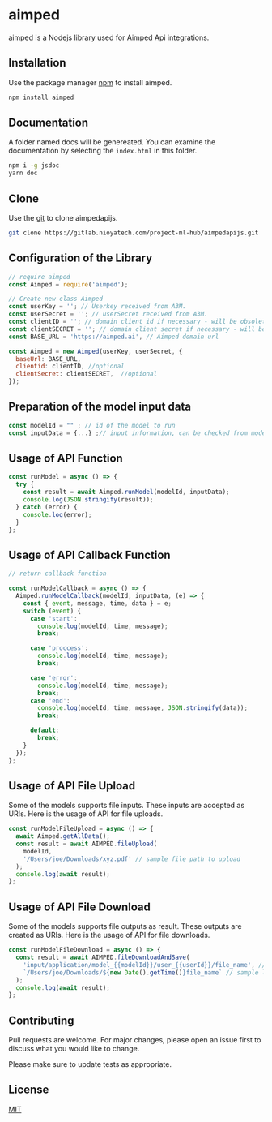 # aimped

aimped is a Nodejs library used for Aimped Api integrations.

## Installation

Use the package manager [npm](https://www.npmjs.com/) to install aimped.

```bash
npm install aimped
```

## Documentation

A folder named docs will be genereated. You can examine the documentation by selecting the `index.html` in this folder.

```bash
npm i -g jsdoc
yarn doc
```

## Clone

Use the [git]() to clone aimpedapijs.

```bash
git clone https://gitlab.nioyatech.com/project-ml-hub/aimpedapijs.git
```

## Configuration of the Library

```javascript
// require aimped
const Aimped = require('aimped');

// Create new class Aimped
const userKey = ''; // Userkey received from A3M.
const userSecret = ''; // userSecret received from A3M.
const clientID = ''; // domain client id if necessary - will be obsolete soon
const clientSECRET = ''; // domain client secret if necessary - will be obsolete soon
const BASE_URL = 'https://aimped.ai', // Aimped domain url

const Aimped = new Aimped(userKey, userSecret, {
  baseUrl: BASE_URL,
  clientid: clientID, //optional
  clientSecret: clientSECRET,  //optional
});
```

## Preparation of the model input data

```javascript
const modelId = "" ; // id of the model to run
const inputData = {...} ;// input information, can be checked from model description
```

## Usage of API Function

```javascript
const runModel = async () => {
  try {
    const result = await Aimped.runModel(modelId, inputData);
    console.log(JSON.stringify(result));
  } catch (error) {
    console.log(error);
  }
};
```

## Usage of API Callback Function

```javascript
// return callback function

const runModelCallback = async () => {
  Aimped.runModelCallback(modelId, inputData, (e) => {
    const { event, message, time, data } = e;
    switch (event) {
      case 'start':
        console.log(modelId, time, message);
        break;

      case 'proccess':
        console.log(modelId, time, message);
        break;

      case 'error':
        console.log(modelId, time, message);
        break;
      case 'end':
        console.log(modelId, time, message, JSON.stringify(data));
        break;

      default:
        break;
    }
  });
};
```

## Usage of API File Upload

Some of the models supports file inputs. These inputs are accepted as URIs. Here is the usage of API for file uploads.

```javascript
const runModelFileUpload = async () => {
  await Aimped.getAllData();
  const result = await AIMPED.fileUpload(
    modelId,
    '/Users/joe/Downloads/xyz.pdf' // sample file path to upload
  );
  console.log(await result);
};
```

## Usage of API File Download

Some of the models supports file outputs as result. These outputs are created as URIs. Here is the usage of API for file downloads.

```javascript
const runModelFileDownload = async () => {
  const result = await AIMPED.fileDownloadAndSave(
    'input/application/model_{{modelId}}/user_{{userId}}/file_name', // URI of the model input file or model run output file in the result
    `/Users/joe/Downloads/${new Date().getTime()}file_name` // sample local file path to save
  );
  console.log(await result);
};
```

## Contributing

Pull requests are welcome. For major changes, please open an issue first
to discuss what you would like to change.

Please make sure to update tests as appropriate.

## License

[MIT](https://choosealicense.com/licenses/mit/)
